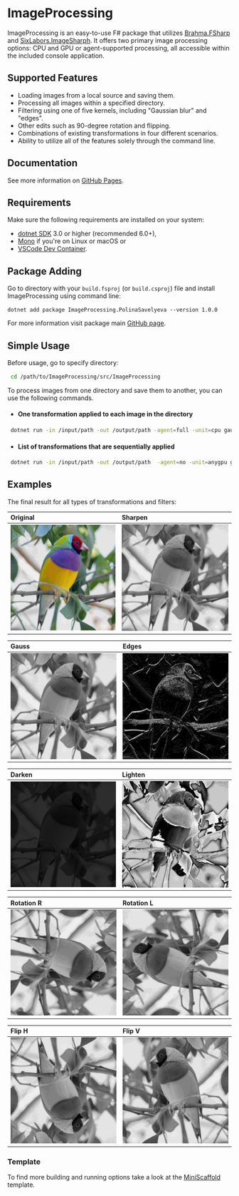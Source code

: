 # ImageProcessing

ImageProcessing is an easy-to-use F# package that utilizes [Brahma.FSharp](https://github.com/YaccConstructor/Brahma.FSharp) and [SixLabors.ImageSharph](https://github.com/SixLabors/ImageSharp). It offers two primary image processing options: CPU and GPU or agent-supported processing, all accessible within the included console application.

## Supported Features
- Loading images from a local source and saving them.
- Processing all images within a specified directory.
- Filtering using one of five kernels, including "Gaussian blur" and "edges".
- Other edits such as 90-degree rotation and flipping.
- Combinations of existing transformations in four different scenarios.
- Ability to utilize all of the features solely through the command line.

##  Documentation
See more information on [GitHub Pages](https://polinasavelyeva.github.io/ImageProcessing/).

## Requirements

Make sure the following requirements are installed on your system:

- [dotnet SDK](https://www.microsoft.com/net/download/core) 3.0 or higher (recommended 6.0+),
- [Mono](http://www.mono-project.com/) if you're on Linux or macOS
or
- [VSCode Dev Container](https://code.visualstudio.com/docs/remote/containers).

## Package Adding

Go to directory with your ``build.fsproj`` (or ``build.csproj``) file and install ImageProcessing using command line:

```shell
dotnet add package ImageProcessing.PolinaSavelyeva --version 1.0.0
```

For more information visit package main [GitHub page](https://github.com/PolinaSavelyeva/ImageProcessing/pkgs/nuget/ImageProcessing).

## Simple Usage

Before usage, go to specify directory:
```sh
 cd /path/to/ImageProcessing/src/ImageProcessing
```
To process images from one directory and save them to another, you can use the following commands.

- #### Оne transformation applied to each image in the directory
```sh
 dotnet run -in /input/path -out /output/path -agent=full -unit=cpu gauss
```
- #### List of transformations that are sequentially applied
```sh
 dotnet run -in /input/path -out /output/path  -agent=no -unit=anygpu gauss sharpen
```

##  Examples

The final result for all types of transformations and filters:

|Original|Sharpen|
|:-------|:------|
| ![image](https://raw.githubusercontent.com/PolinaSavelyeva/ImageProcessing/main/resources/david-clode-78YxP3PP05A-unsplash2.jpg)  | ![image](https://raw.githubusercontent.com/PolinaSavelyeva/ImageProcessing/main/resources/david-clode-78YxP3PP05A-unsplashSharpen.jpg) |

|Gauss|Edges|
|:-------|:------|
| ![image](https://raw.githubusercontent.com/PolinaSavelyeva/ImageProcessing/main/resources/david-clode-78YxP3PP05A-unsplashGauss.jpg) | ![image](https://raw.githubusercontent.com/PolinaSavelyeva/ImageProcessing/main/resources/david-clode-78YxP3PP05A-unsplashEdges.jpg) |

|Darken|Lighten|
|:-------|:------|
| ![image](https://raw.githubusercontent.com/PolinaSavelyeva/ImageProcessing/main/resources/david-clode-78YxP3PP05A-unsplashDarken.jpg)  | ![image](https://raw.githubusercontent.com/PolinaSavelyeva/ImageProcessing/main/resources/david-clode-78YxP3PP05A-unsplashLighten.jpg) |


|Rotation R|Rotation L|
|:-------|:------|
| ![image](https://raw.githubusercontent.com/PolinaSavelyeva/ImageProcessing/main/resources/david-clode-78YxP3PP05A-unsplashRotation.jpg) | ![image](https://raw.githubusercontent.com/PolinaSavelyeva/ImageProcessing/main/resources/david-clode-78YxP3PP05A-unsplashRotationF.jpg) |

|Flip H|Flip V|
|:-------|:------|
| ![image](https://raw.githubusercontent.com/PolinaSavelyeva/ImageProcessing/main/resources/david-clode-78YxP3PP05A-unsplashFlipF.jpg) | ![image](https://raw.githubusercontent.com/PolinaSavelyeva/ImageProcessing/main/resources/david-clode-78YxP3PP05A-unsplashFlip.jpg) |


### Template
To find more building and running options take a look at the [MiniScaffold](https://github.com/TheAngryByrd/MiniScaffold) template.

